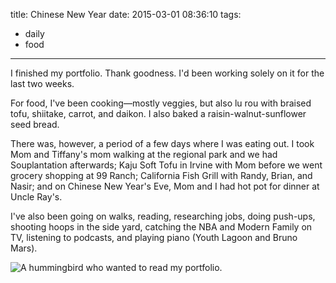 title: Chinese New Year
date: 2015-03-01 08:36:10
tags:
  - daily
  - food
---

I finished my portfolio. Thank goodness. I'd been working solely on it for the last two weeks.

For food, I've been cooking—mostly veggies, but also lu rou with braised tofu, shiitake, carrot, and daikon. I also baked a raisin-walnut-sunflower seed bread.

There was, however, a period of a few days where I was eating out. I took Mom and Tiffany's mom walking at the regional park and we had Souplantation afterwards; Kaju Soft Tofu in Irvine with Mom before we went grocery shopping at 99 Ranch; California Fish Grill with Randy, Brian, and Nasir; and on Chinese New Year's Eve, Mom and I had hot pot for dinner at Uncle Ray's.

I've also been going on walks, reading, researching jobs, doing push-ups, shooting hoops in the side yard, catching the NBA and Modern Family on TV, listening to podcasts, and playing piano (Youth Lagoon and Bruno Mars).

![A hummingbird who wanted to read my portfolio.](https://dl.dropbox.com/u/4291520/journal-images/hummingbird.jpg)
